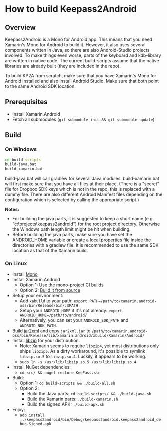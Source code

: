 # How to build Keepass2Android

## Overview

Keepass2Android is a Mono for Android app. This means that you need Xamarin's Mono for Android to build it. However, it also uses several components written in Java, so there are also Android-Studio projects involved. To make things even worse, parts of the keyboard and kdb-library are written in native code.
The current build-scripts assume that the native libraries are already built (they are included in the repo). 

To build KP2A from scratch, make sure that you have Xamarin's Mono for Android installed and also install Android Studio. Make sure that both point to the same Android SDK location.

## Prerequisites

- Install Xamarin.Android
- Fetch all submodules (`git submodule init && git submodule update`)

## Build

### On Windows

```bat
cd build-scripts
build-java.bat
build-xamarin.bat
```

build-java.bat will call gradlew for several Java modules. build-xamarin.bat will first make sure that you have all files at their place. (There is a "secret" file for Dropbox SDK keys which is not in the repo, this is replaced with a dummy file. There are also different Android Manifest files depending on the configuration which is selected by calling the appropriate script.)

**Notes:**

 - For building the java parts, it is suggested to keep a short name (e.g. "c:\projects\keepass2android") for the root project directory. Otherwise the Windows path length limit might be hit when building.
 - Before building the java parts, make sure you have set the ANDROID_HOME variable or create a local.properties file inside the directories with a gradlew file. It is recommended to use the same SDK location as that of the Xamarin build.

### On Linux

- Install [Mono](https://www.mono-project.com/)
- Install Xamarin.Android
  - Option 1: Use the mono-project [CI builds](https://jenkins.mono-project.com/view/Xamarin.Android/job/xamarin-android-linux/lastSuccessfulBuild/Azure/)
  - Option 2: [Build it from source](https://github.com/xamarin/xamarin-android/blob/master/Documentation/README.md#building-from-source)
- Setup your environment:
  - Add `xabuild` to your path: `export PATH=/path/to/xamarin.android-oss/bin/Release/bin/:$PATH`
  - Setup your `ANDROID_HOME` if it's not already: `export ANDROID_HOME=/path/to/android/`
  - Alternatively, you can set your `ANDROID_SDK_PATH` and `ANDROID_NDK_PATH`.
- Build [jar2xml](https://github.com/xamarin/jar2xml) and copy `jar2xml.jar` to `/path/to/xamarin.android-oss/bin/Release/lib/xamarin.android/xbuild/Xamarin/Android/`
- Install [libzip](https://libzip.org/) for your distribution.
  - Note: Xamarin seems to require `libzip4`, yet most distributions only ships `libzip5`. As a dirty workaround, it's possible to symlink `libzip.so.5` to `libzip.so.4`. Luckily, it appears to be working.
  - `sudo ln -s /usr/lib/libzip.so.5 /usr/lib/libzip.so.4`
- Install NuGet dependencies:
  - `cd src/ && nuget restore KeePass.sln`
- Build:
  - Option 1: `cd build-scripts && ./build-all.sh`
  - Option 2:
    - Build the Java parts: `cd build-scripts/ && ./build-java.sh`
    - Build the Xamarin parts: `./build-xamarin.sh`
    - Build the signed APK: `./build-apk.sh`
- Enjoy:
  - `adb install ../keepass2android/bin/Debug/keepass2android.keepass2android_debug-Signed.apk`
